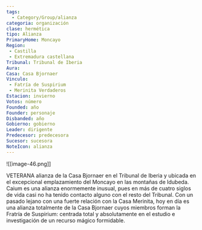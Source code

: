 ```yaml
---
tags:
  - Category/Group/alianza
categoria: organización
clase: hermética
tipo: Alianza
PrimaryHome: Moncayo 
Region:
 - Castilla 
 - Extremadura castellana 
Tribunal: Tribunal de Iberia 
Aura: 
Casa: Casa Bjornaer
Vinculo: 
 - Fatría de Suspirium 
 - Merinita Verdaderos 
Estacion: invierno 
Votos: número
Founded: año
Founder: personaje
Disbanded: año
Gobierno: gobierno
Leader: dirigente
Predecesor: predecesora
Sucesor: sucesora
NoteIcon: alianza
---
```

![[image-46.png]] 
 <section class="wa-section main-content"><p><span class="dropcap">V</span>ETERANA alianza de la <span class="article-link article-explorer-link entity-link wa-link" data-article-privacy="public" data-article-id="a322154f-0e39-47c5-a3b3-807d9f1710e3" data-template-type="organization" data-article="a322154f-0e39-47c5-a3b3-807d9f1710e3">Casa Bjornaer</span> en el <span class="article-link article-explorer-link entity-link wa-link" data-article-privacy="public" data-article-id="933f985a-d7d5-4144-b52f-5f13892169b9" data-template-type="organization" data-article="933f985a-d7d5-4144-b52f-5f13892169b9">Tribunal de Iberia</span> y ubicada en el excepcional emplazamiento del <span class="article-link article-explorer-link entity-link wa-link" data-article-privacy="public" data-article-id="93ca52d5-5440-499f-a10e-bd8fa95cf93d" data-template-type="location" data-article="93ca52d5-5440-499f-a10e-bd8fa95cf93d">Moncayo</span> en las montañas de <span class="article-link article-explorer-link entity-link wa-link" data-article-privacy="public" data-article-id="2ea4c137-062c-4eff-806d-a2f3d6479d8f" data-template-type="location" data-article="2ea4c137-062c-4eff-806d-a2f3d6479d8f">Idubeda</span>.
<br />Caium es una alianza enormemente inusual, pues en más de cuatro siglos de vida casi no ha tenido contacto alguno con el resto del Tribunal. Con un pasado lejano con una fuerte relación con la <span class="article-link article-explorer-link entity-link wa-link" data-article-privacy="public" data-article-id="6b139265-66a0-4e7f-aab2-a70374b02925" data-template-type="organization" data-article="6b139265-66a0-4e7f-aab2-a70374b02925">Casa Merinita</span>, hoy en día es una alianza totalmente de la <span class="article-link article-explorer-link entity-link wa-link" data-article-privacy="public" data-article-id="a322154f-0e39-47c5-a3b3-807d9f1710e3" data-template-type="organization" data-article="a322154f-0e39-47c5-a3b3-807d9f1710e3">Casa Bjornaer</span> cuyos miembros forman la <span data-article-privacy="private" data-article-id="2b92f28f-05f2-493e-b63e-d764fd68755e" data-template-type="organization" class="private-article article-unlinked entity-link wa-link">Fratría de Suspirium</span>: centrada total y absolutamente en el estudio e investigación de un recurso mágico formidable.
</p><div id="c350ea4cbae3b48632887ba8ec823b54" class="visibility-toggler image-thumb-container user-css-image-thumbnail position-relative padding-10 "><img src="https://worldanvil.com/uploads/images/9baa9811c8d55b623f8721d3280f0a14.png" alt title="caium-laalianza.png" /></div>